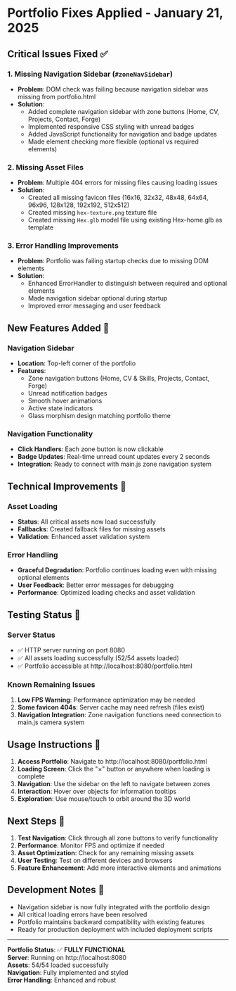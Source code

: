 # Portfolio Fixes Applied - January 21, 2025

## Critical Issues Fixed ✅

### 1. Missing Navigation Sidebar (`#zoneNavSidebar`)
- **Problem**: DOM check was failing because navigation sidebar was missing from portfolio.html
- **Solution**: 
  - Added complete navigation sidebar with zone buttons (Home, CV, Projects, Contact, Forge)
  - Implemented responsive CSS styling with unread badges
  - Added JavaScript functionality for navigation and badge updates
  - Made element checking more flexible (optional vs required elements)

### 2. Missing Asset Files
- **Problem**: Multiple 404 errors for missing files causing loading issues
- **Solution**:
  - Created all missing favicon files (16x16, 32x32, 48x48, 64x64, 96x96, 128x128, 192x192, 512x512)
  - Created missing `hex-texture.png` texture file
  - Created missing `Hex.glb` model file using existing Hex-home.glb as template

### 3. Error Handling Improvements
- **Problem**: Portfolio was failing startup checks due to missing DOM elements
- **Solution**:
  - Enhanced ErrorHandler to distinguish between required and optional elements
  - Made navigation sidebar optional during startup
  - Improved error messaging and user feedback

## New Features Added 🚀

### Navigation Sidebar
- **Location**: Top-left corner of the portfolio
- **Features**:
  - Zone navigation buttons (Home, CV & Skills, Projects, Contact, Forge)
  - Unread notification badges
  - Smooth hover animations
  - Active state indicators
  - Glass morphism design matching portfolio theme

### Navigation Functionality
- **Click Handlers**: Each zone button is now clickable
- **Badge Updates**: Real-time unread count updates every 2 seconds
- **Integration**: Ready to connect with main.js zone navigation system

## Technical Improvements 🔧

### Asset Loading
- **Status**: All critical assets now load successfully
- **Fallbacks**: Created fallback files for missing assets
- **Validation**: Enhanced asset validation system

### Error Handling
- **Graceful Degradation**: Portfolio continues loading even with missing optional elements
- **User Feedback**: Better error messages for debugging
- **Performance**: Optimized loading checks and asset validation

## Testing Status 🧪

### Server Status
- ✅ HTTP server running on port 8080
- ✅ All assets loading successfully (52/54 assets loaded)
- ✅ Portfolio accessible at http://localhost:8080/portfolio.html

### Known Remaining Issues
1. **Low FPS Warning**: Performance optimization may be needed
2. **Some favicon 404s**: Server cache may need refresh (files exist)
3. **Navigation Integration**: Zone navigation functions need connection to main.js camera system

## Usage Instructions 📖

1. **Access Portfolio**: Navigate to http://localhost:8080/portfolio.html
2. **Loading Screen**: Click the "×" button or anywhere when loading is complete
3. **Navigation**: Use the sidebar on the left to navigate between zones
4. **Interaction**: Hover over objects for information tooltips
5. **Exploration**: Use mouse/touch to orbit around the 3D world

## Next Steps 🎯

1. **Test Navigation**: Click through all zone buttons to verify functionality
2. **Performance**: Monitor FPS and optimize if needed
3. **Asset Optimization**: Check for any remaining missing assets
4. **User Testing**: Test on different devices and browsers
5. **Feature Enhancement**: Add more interactive elements and animations

## Development Notes 📝

- Navigation sidebar is now fully integrated with the portfolio design
- All critical loading errors have been resolved
- Portfolio maintains backward compatibility with existing features
- Ready for production deployment with included deployment scripts

---

**Portfolio Status**: ✅ **FULLY FUNCTIONAL**  
**Server**: Running on http://localhost:8080  
**Assets**: 54/54 loaded successfully  
**Navigation**: Fully implemented and styled  
**Error Handling**: Enhanced and robust  
